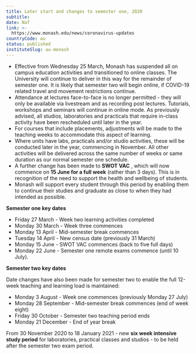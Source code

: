 ```yaml
---
title: Later start and changes to semester one, 2020
subtitle: 
date: NaT
link: >-
  https://www.monash.edu/news/coronavirus-updates
countryCode: au
status: published
instituteSlug: au-monash
---
```

  * Effective from Wednesday 25 March, Monash has suspended all on campus education activities and transitioned to online classes. The University will continue to deliver in this way for the remainder of semester one. It is likely that semester two will begin online, if COVID-19 related travel and movement restrictions continue.
  * Attendance at lectures face-to-face is no longer permitted - they will only be available via livestream and as recording post lectures. Tutorials, workshops and seminars will continue in online mode. As previously advised, all studios, laboratories and practicals that require in-class activity have been rescheduled until later in the year.
  * For courses that include placements, adjustments will be made to the teaching weeks to accommodate this aspect of learning.
  * Where units have labs, practicals and/or studio activities, these will be conducted later in the year, commencing in November. All other activities will be delivered across the same number of weeks or same duration as our normal semester one schedule.
  * A further change has been made to **SWOT VAC** , which will now commence on **15 June for a full week** (rather than 3 days). This is in recognition of the need to support the health and wellbeing of students.
  * Monash will support every student through this period by enabling them to continue their studies and graduate as close to when they had intended as possible.



 **Semester one key dates**

  * Friday 27 March - Week two learning activities completed
  * Monday 30 March - Week three commences
  * Monday 13 April - Mid-semester break commences
  * Tuesday 14 April - New census date (previously 31 March)
  * Monday 15 June - SWOT VAC commences (back to five full days)
  * Monday 22 June - Semester one remote exams commence (until 10 July).



 **Semester two key dates**

Date changes have also been made for semester two to enable the full 12-week teaching and learning load is maintained:

  * Monday 3 August - Week one commences (previously Monday 27 July)
  * Monday 28 September - Mid-semester break commences (end of week eight)
  * Friday 30 October - Semester two teaching period ends
  * Monday 21 December - End of year break



From 30 November 2020 to 18 January 2021 - new **six week intensive study period** for laboratories, practical classes and studios - to be held after the semester two exam period.
